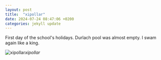```yaml
---
layout: post
title:  "xipollar"
date: 2024-07-24 08:47:06 +0200
categories: jekyll update
---
```


First day of the school's holidays. Durlach pool was almost empty. I swam again like a king.


![xipollar](https://lh3.googleusercontent.com/pw/AP1GczPoTpUrvD0fVMsIMaiqcz7JxRUrA91ukRx_xVEGipJ3eAvTn4ZHQmefitHbjyVZLAcyB9rLX58qBCR_sDFvLnSXJESAbVlzv94AuSsN_MzK6UGRTsM=w0)*xipollar*&nbsp;



[jekyll-docs]: https://jekyllrb.com/docs/home
[jekyll-gh]:   https://github.com/jekyll/jekyll
[jekyll-talk]: https://talk.jekyllrb.com/

